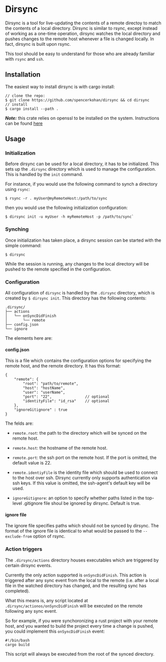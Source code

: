 # Dirsync

Dirsync is a tool for live-updating the contents of a remote directoy to match the contents of a local directory.  Dirsync is similar to rsync, except instead of working as a one-time operation, dirsync watches the local directory and pushes changes to the remote host whenever a file is changed locally.  In fact, dirsync is built upon rsync.

This tool should be easy to understand for those who are already familiar with `rsync` and `ssh`.

## Installation

The easiest way to install dirsync is with cargo install:

```
// clone the repo:
$ git clone https://github.com/spencerkohan/dirsync && cd dirsync
// install
$ cargo install --path .
``` 

***Note:*** this crate relies on openssl to be installed on the system.  Instructions can be found [here](https://docs.rs/openssl/0.10.29/openssl/)

## Usage

### Initialization

Before dirsync can be used for a local directory, it has to be initialized.  This sets up the `.dirsync` directory which is used to manage the configuration.  This is handled by the `init` command.

For instance, if you would use the following command to synch a directory using `rsync`:

```
$ rsync -r . myUser@myRemoteHost:/path/to/sync
```

then you would use the following initialization configuration:

```
$ dirsync init -u myUser -h myRemoteHost -p /path/to/sync`
```

### Synching

Once initialization has taken place, a dirsync session can be started with the simple command:

```
$ dirsync
```

While the session is running, any changes to the local directory will be pushed to the remote specified in the configuration.

### Configuration

All configuration of `dirsync` is handled by the `.dirsync` directory, which is created by `$ dirsync init`.  This directory has the following contents:

```
.dirsync/
├── actions
│   └── onSyncDidFinish
│       └── remote
├── config.json
└── ignore
```

The elements here are:

#### config.json

This is a file which contains the configuration options for specifying the remote host, and the remote directory.  It has this format:

```
{
    "remote": {
        "root": "path/to/remote",
        "host": "hostName",
        "user": "userName",
        "port": "22",               // optional
        "identityFile": "id_rsa"    // optional
    },
    "ignoreGitignore" : true
}
```

The felds are:

- `remote.root`: the path to the directory which will be synced on the remote host.

- `remote.host`: the hostname of the remote host.

- `remote.port`: the ssh port on the remote host.  If the port is omitted, the default value is 22.

- `remote.identiyFile` is the identity file which should be used to connect to the host over ssh.  Dirsync currently only supports authentication via ssh keys.  If this value is omitted, the ssh-agent's default key will be used.

- `ignoreGitignore`: an option to specify whether paths listed in the top-level .gitignore file shoul be ignored by dirsync.  Default is true.

#### ignore file

The ignore file specifies paths which should not be synced by dirsync.  The format of the ignore file is identical to what would be passed to the `--exclude-from` option of rsync.

### Action triggers

The `.dirsync/actions` directory houses executables which are triggered by certain dirsync events.

Currently the only action supported is `onSyncDidFinish`.  This action is triggered after any sync event from the local to the remote (i.e. after a local file in the watched directory has changed, and the resulting sync has completed).

What this means is, any script located at `.dirsync/actionos/onSyncDidFinish` will be executed on the remote following any sync event.

So for example, if you were synchoronizing a rust project with your remote host, and you wanted to build the project every time a change is pushed, you could implement this `onSyncDidFinish` event:

```
#!/bin/bash
cargo build
```

This script will always be executed from the root of the synced directory.


